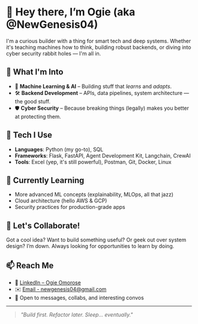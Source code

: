 # 👋 Hey there, I’m Ogie (aka @NewGenesis04)

I'm a curious builder with a thing for smart tech and deep systems. Whether it's teaching machines how to think, building robust backends, or diving into cyber security rabbit holes — I'm all in.

## 🧠 What I'm Into
- 🤖 **Machine Learning & AI** – Building stuff that *learns* and *adapts*.
- 🛠 **Backend Development** – APIs, data pipelines, system architecture — the good stuff.
- 🛡 **Cyber Security** – Because breaking things (legally) makes you better at protecting them.

## 🔧 Tech I Use
- **Languages**: Python (my go-to), SQL
- **Frameworks**: Flask, FastAPI, Agent Development Kit, Langchain, CrewAI
- **Tools**: Excel (yep, it's still powerful), Postman, Git, Docker, Linux

## 🌱 Currently Learning
- More advanced ML concepts (explainability, MLOps, all that jazz)
- Cloud architecture (hello AWS & GCP)
- Security practices for production-grade apps

## 🤝 Let's Collaborate!
Got a cool idea? Want to build something useful? Or geek out over system design? I’m down. Always looking for opportunities to learn by doing.

## 📫 Reach Me
- 💼 [LinkedIn – Ogie Omorose](https://www.linkedin.com/in/ogie-omorose/)
- ✉️ [Email - newgenesis04@gmail.com](mailto:newgenesis04@gmail.com)
- 📨 Open to messages, collabs, and interesting convos

---

> _"Build first. Refactor later. Sleep... eventually."_



<!---
NewGenesis04/NewGenesis04 is a ✨ special ✨ repository because its `README.md` (this file) appears on your GitHub profile.
You can click the Preview link to take a look at your changes.
--->
